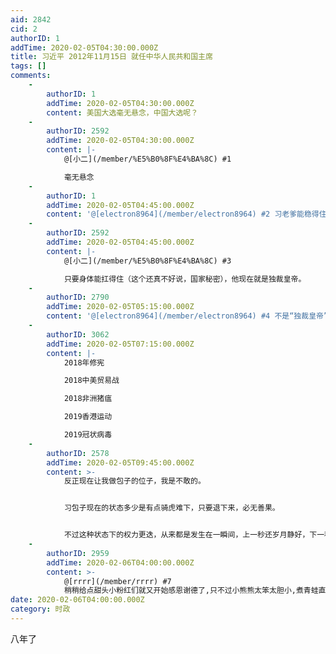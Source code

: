 ```yaml
---
aid: 2842
cid: 2
authorID: 1
addTime: 2020-02-05T04:30:00.000Z
title: 习近平 2012年11月15日 就任中华人民共和国主席
tags: []
comments:
    -
        authorID: 1
        addTime: 2020-02-05T04:30:00.000Z
        content: 美国大选毫无悬念，中国大选呢？
    -
        authorID: 2592
        addTime: 2020-02-05T04:30:00.000Z
        content: |-
            @[小二](/member/%E5%B0%8F%E4%BA%8C) #1

            毫无悬念
    -
        authorID: 1
        addTime: 2020-02-05T04:45:00.000Z
        content: '@[electron8964](/member/electron8964) #2 习老爹能稳得住么？我看很悬。'
    -
        authorID: 2592
        addTime: 2020-02-05T04:45:00.000Z
        content: |-
            @[小二](/member/%E5%B0%8F%E4%BA%8C) #3

            只要身体能扛得住（这个还真不好说，国家秘密），他现在就是独裁皇帝。
    -
        authorID: 2790
        addTime: 2020-02-05T05:15:00.000Z
        content: '@[electron8964](/member/electron8964) #4 不是“独裁皇帝”，至少没如朝鲜金家世袭。'
    -
        authorID: 3062
        addTime: 2020-02-05T07:15:00.000Z
        content: |-
            2018年修宪

            2018中美贸易战

            2018非洲猪瘟

            2019香港运动

            2019冠状病毒
    -
        authorID: 2578
        addTime: 2020-02-05T09:45:00.000Z
        content: >-
            反正现在让我做包子的位子，我是不敢的。


            习包子现在的状态多少是有点骑虎难下，只要退下来，必无善果。


            不过这种状态下的权力更迭，从来都是发生在一瞬间，上一秒还岁月静好，下一秒就风起云涌。我们是不能从外在的新闻推知包子什么时候会出问题，当然，包子自己也不知道，这才是最煎熬的。
    -
        authorID: 2959
        addTime: 2020-02-06T04:00:00.000Z
        content: >-
            @[rrrr](/member/rrrr) #7
            稍稍给点甜头小粉红们就又开始感恩谢德了,只不过小熊熊太笨太胆小,煮青蛙直接倒热水,现在青蛙被烫到了
date: 2020-02-06T04:00:00.000Z
category: 时政
---
```


八年了
